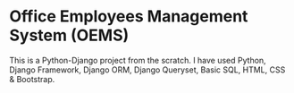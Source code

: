 # Office Employees Management System (OEMS)
This is a Python-Django project from the scratch. I have used Python, Django Framework, Django ORM, Django Queryset, Basic SQL, HTML, CSS & Bootstrap.

